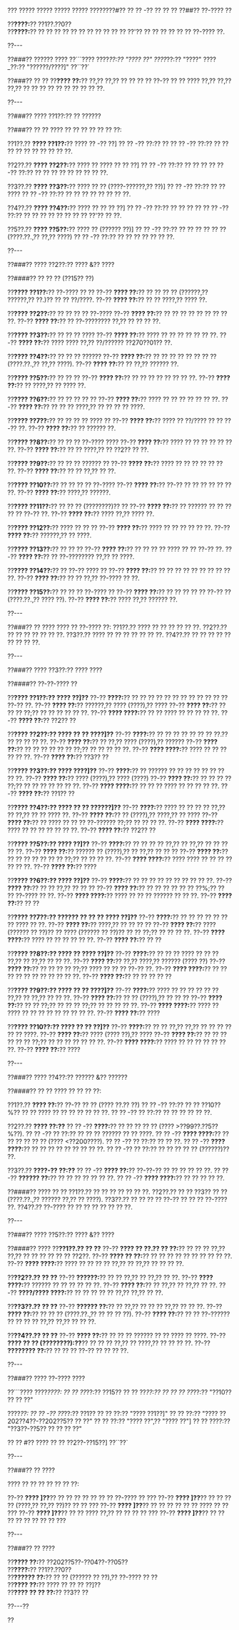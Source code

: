 ??? ????? ????? ????? ????? ????????#?? ?? ?? -?? ?? ?? ??
??##?? ??-???? ??

??**????:**?? ??1??.??0??  
??**????:**?? ?? ?? ?? ?? ?? ?? ?? ?? ?? ?? ?? ??'?? ?? ?? ?? ?? ?? ?? ??-???? ??.

??---

??###?? ?????? ????
??```????
????_??:?? "???? ??"
????_??:?? "????"
????_??:?? "??????/????]"
??``??`

??###?? ?? ??
??**???? ??:**?? ??,?? ??,?? ?? ?? ?? ?? ??-?? ?? ?? ???? ??,?? ??,?? ??,?? ?? ?? ?? ?? ?? ?? ?? ?? ?? ??.

??---

??###?? ???? ??1??:?? ?? ??????

??###?? ?? ??
???? ?? ?? ?? ?? ?? ?? ??:

??1??.?? **???? ??1??:**?? ???? ?? -?? ??]
??  ?? -?? ??:?? ??
??  ?? -?? ??:?? ?? ?? ?? ?? ?? ?? ?? ?? ?? ??.

??2??.?? **???? ??2??:**?? ???? ?? ???? ?? ?? ??]
??  ?? -?? ??:?? ?? ?? ??
??  ?? -?? ??:?? ?? ?? ?? ?? ?? ?? ?? ?? ??.

??3??.?? **???? ??3??:**?? ???? ?? ?? (????-??????,?? ??)]
??  ?? -?? ??:?? ?? ?? ????
??  ?? -?? ??:?? ?? ?? ?? ?? ?? ?? ?? ??.

??4??.?? **???? ??4??:**?? ???? ?? ?? ?? ??]
??  ?? -?? ??:?? ?? ?? ?? ??
??  ?? -?? ??:?? ?? ?? ?? ?? ?? ?? ?? ?? ??'?? ?? ??.

??5??.?? **???? ??5??:**?? ???? ?? (?????? ??)]
??  ?? -?? ??:?? ?? ?? ?? ?? ?? ?? (????.??.,?? ??,?? ????)
??  ?? -?? ??:?? ?? ?? ?? ?? ?? ?? ??.

??---

??###?? ???? ??2??:?? ???? &?? ????

??####?? ?? ?? ?? (??15?? ??)

??**???? ??1??:**?? ??-???? ?? ??
??-?? **???? ??:**?? ?? ?? ?? ?? (??????,?? ??????,?? ??.)?? ?? ?? ??/????.
??-?? **???? ??:**?? ?? ?? ????,?? ???? ??.

??**???? ??2??:**?? ?? ?? ?? ?? ??-????
??-?? **???? ??:**?? ?? ?? ?? ?? ?? ?? ?? ?? ??.
??-?? **???? ??:**?? ?? ??-???????? ??,?? ?? ?? ?? ??.

??**???? ??3??:**?? ?? ?? ?? ????
??-?? **???? ??:**?? ???? ?? ?? ?? ?? ?? ?? ??.
??-?? **???? ??:**?? ???? ???? ??,?? ??/?????? ??270??01?? ??.

??**???? ??4??:**?? ?? ?? ?? ??????
??-?? **???? ??:**?? ?? ?? ?? ?? ?? ?? ?? ?? (????.??.,?? ??,?? ????).
??-?? **???? ??:**?? ?? ??,?? ?????? ??.

??**???? ??5??:**?? ?? ?? ??
??-?? **???? ??:**?? ?? ?? ?? ?? ?? ?? ?? ??.
??-?? **???? ??:**?? ?? ????,?? ?? ???? ??.

??**???? ??6??:**?? ?? ?? ?? ?? ??
??-?? **???? ??:**?? ???? ?? ?? ?? ?? ?? ?? ??.
??-?? **???? ??:**?? ?? ?? ?? ????,?? ?? ?? ?? ?? ????.

??**???? ??7??:**?? ?? ?? ?? ?? ???? ??
??-?? **???? ??:**?? ???? ?? ??/???? ?? ?? ??-?? ??.
??-?? **???? ??:**?? ?? ?????? ??.

??**???? ??8??:**?? ?? ?? ?? ??-???? ????
??-?? **???? ??:**?? ???? ?? ?? ?? ?? ?? ?? ??.
??-?? **???? ??:**?? ?? ?? ????,?? ?? ??2?? ?? ??.

??**???? ??9??:**?? ?? ?? ?? ?????? ??
??-?? **???? ??:**?? ???? ?? ?? ?? ?? ?? ?? ??.
??-?? **???? ??:**?? ?? ?? ??,?? ?? ??.

??**???? ??10??:**?? ?? ?? ?? ?? ??-????
??-?? **???? ??:**?? ??-?? ?? ?? ?? ?? ?? ?? ??.
??-?? **???? ??:**?? ????,?? ??????.

??**???? ??11??:**?? ?? ?? ?? (????????)?? ??
??-?? **???? ??:**?? ?? ?????? ?? ?? ?? ?? ?? ??-?? ??.
??-?? **???? ??:**?? ???? ??,?? ???? ??.

??**???? ??12??:**?? ???? ?? ?? ??
??-?? **???? ??:**?? ???? ?? ?? ?? ?? ?? ??.
??-?? **???? ??:**?? ??????,?? ?? ????.

??**???? ??13??:**?? ?? ?? ??
??-?? **???? ??:**?? ?? ?? ?? ?? ???? ?? ?? ??-?? ??.
??-?? **???? ??:**?? ?? ??-???????? ??,?? ?? ????.

??**???? ??14??:**?? ?? ??-?? ???? ??
??-?? **???? ??:**?? ?? ?? ?? ?? ?? ?? ?? ?? ?? ??.
??-?? **???? ??:**?? ?? ?? ??,?? ??-???? ?? ??.

??**???? ??15??:**?? ?? ?? ?? ??-???? ??
??-?? **???? ??:**?? ?? ?? ?? ?? ?? ??-?? ?? (????.??.,?? ???? ??).
??-?? **???? ??:**?? ???? ??,?? ?????? ??.

??---

??###?? ?? ????
???? ?? ??-???? ??:
??1??.?? ???? ?? ?? ?? ?? ?? ??.
??2??.?? ?? ?? ?? ?? ?? ?? ??.
??3??.?? ???? ?? ?? ?? ?? ?? ?? ??.
??4??.?? ?? ?? ?? ?? ?? ?? ?? ?? ??.

??---

??###?? ???? ??3??:?? ???? ????

??####?? ??-??-???? ??

??**???? ??1??:?? ???? ??]??**
??-?? **????:**?? ?? ?? ?? ?? ?? ?? ?? ?? ?? ?? ?? ?? ??-?? ??.
??-?? **???? ??:**?? ??????,?? ???? (????),?? ????
??-?? **???? ??:**?? ?? ?? ?? ??;?? ?? ?? ?? ?? ?? ??.
??-?? **???? ????:**?? ?? ?? ???? ?? ?? ?? ?? ??.
??-?? **???? ??:**?? ??2?? ??

??**???? ??2??:?? ???? ?? ?? ????]??**
??-?? **????:**?? ?? ?? ?? ?? ?? ?? ?? ??.?? ?? ?? ?? ?? ??.
??-?? **???? ??:**?? ?? ??,?? ???? (????),?? ??????
??-?? **???? ??:**?? ?? ?? ?? ?? ?? ?? ??;?? ?? ?? ?? ?? ??.
??-?? **???? ????:**?? ???? ?? ?? ?? ?? ?? ??.
??-?? **???? ??:**?? ??3?? ??

??**???? ??3??:?? ???? ????]??**
??-?? **????:**?? ?? ?????? ?? ?? ?? ?? ?? ?? ?? ?? ??.
??-?? **???? ??:**?? ???? (????),?? ???? (????)
??-?? **???? ??:**?? ?? ?? ?? ?? ??;?? ?? ?? ?? ?? ?? ?? ??.
??-?? **???? ????:**?? ?? ?? ?? ???? ?? ?? ?? ?? ??.
??-?? **???? ??:**?? ??1?? ??

??**???? ??4??:?? ???? ?? ?? ??????]??**
??-?? **????:**?? ???? ?? ?? ?? ?? ??,?? ?? ??,?? ?? ?? ???? ??.
??-?? **???? ??:**?? ?? (????),?? ????,?? ?? ????
??-?? **???? ??:**?? ?? ???? ?? ?? ?? ??-?????? ??;?? ?? ?? ?? ??.
??-?? **???? ????:**?? ???? ?? ?? ?? ?? ?? ?? ??.
??-?? **???? ??:**?? ??2?? ??

??**???? ??5??:?? ???? ??]??**
??-?? **????:**?? ?? ?? ?? ?? ??,?? ?? ??,?? ?? ?? ?? ?? ??.
??-?? **???? ??:**?? ?????? ?? (????),?? ?? ??,?? ?? ?? ??
??-?? **???? ??:**?? ?? ?? ?? ?? ?? ?? ?? ??;?? ?? ?? ?? ??.
??-?? **???? ????:**?? ???? ???? ?? ?? ?? ?? ?? ?? ??.
??-?? **???? ??:**?? ????

??**???? ??6??:?? ???? ??]??**
??-?? **????:**?? ?? ?? ?? ?? ?? ?? ?? ?? ?? ??.
??-?? **???? ??:**?? ?? ?? ??,?? ?? ?? ??
??-?? **???? ??:**?? ?? ?? ?? ?? ?? ?? ??%;?? ?? ?? ??-???? ?? ??.
??-?? **???? ????:**?? ???? ?? ?? ?? ?????? ?? ?? ??.
??-?? **???? ??:**?? ?? ??

??**???? ??7??:?? ?????? ?? ?? ?? ???? ??]??**
??-?? **????:**?? ?? ?? ?? ?? ?? ?? ?? ???? ?? ??.
??-?? **???? ??:**?? ????,?? ?? ?? ?? ??
??-?? **???? ??:**?? ???? (?????? ?? ??)?? ?? ???? (?????? ?? ??)?? ?? ?? ??;?? ?? ?? ?? ??.
??-?? **???? ????:**?? ???? ?? ?? ?? ?? ?? ??.
??-?? **???? ??:**?? ?? ??

??**???? ??8??:?? ???? ?? ???? ??]??**
??-?? **????:**?? ?? ?? ?? ???? ?? ?? ?? ??,?? ?? ??,?? ?? ?? ??.
??-?? **???? ??:**?? ??,?? ????,?? ?????? (???? ??)
??-?? **???? ??:**?? ?? ?? ?? ?? ??;?? ???? ?? ?? ?? ??-?? ??.
??-?? **???? ????:**?? ?? ?? ?? ?? ?? ?? ?? ?? ?? ?? ??.
??-?? **???? ??:**?? ?? ?? ?? ?? ??

??**???? ??9??:?? ???? ?? ?? ????]??**
??-?? **????:**?? ???? ?? ?? ?? ?? ?? ?? ??,?? ?? ??,?? ?? ?? ??.
??-?? **???? ??:**?? ?? ?? (????),?? ?? ?? ??
??-?? **???? ??:**?? ?? ?? ??;?? ?? ?? ?? ??;?? ?? ?? ?? ?? ??.
??-?? **???? ????:**?? ???? ?? ???? ?? ?? ?? ?? ?? ?? ?? ?? ??.
??-?? **???? ??:**?? ????

??**???? ??10??:?? ???? ?? ?? ??]??**
??-?? **????:**?? ?? ?? ??,?? ??,?? ?? ?? ?? ?? ?? ?? ????.
??-?? **???? ??:**?? ???? (???? ??),?? ????
??-?? **???? ??:**?? ?? ?? ?? ?? ?? ?? ??;?? ?? ?? ?? ?? ?? ?? ??.
??-?? **???? ????:**?? ???? ?? ?? ?? ?? ?? ?? ??.
??-?? **???? ??:**?? ????

??---

??###?? ???? ??4??:?? ?????? &?? ??????

??####?? ?? ??
???? ?? ?? ?? ??:

??1??.?? **???? ??:**?? ??-?? ?? ?? (???? ??.?? ??)
??  ?? -?? ??:?? ?? ?? ??10??%?? ?? ?? ???? ?? ?? ?? ?? ?? ?? ??.
??  ?? -?? ?? ??:?? ?? ?? ?? ?? ?? ??.

??2??.?? **???? ??:??**
??  ?? -?? **????:**?? ?? ?? ?? ?? ?? (???? >??99??.??5??%??).
??    ?? -?? ?? ??:?? ?? ?? ?? ?????? ?? ?? ????.
??  ?? -?? **???? ????:**?? ?? ?? ?? ?? ?? ?? (???? <??200????).
??    ?? -?? ?? ??:?? ?? ?? ??.
??  ?? -?? **???? ????:**?? ?? ?? ?? ?? ?? ?? ?? ?? ??.
??    ?? -?? ?? ??:?? ?? ?? ?? ?? ?? (??????)?? ??.

??3??.?? **????-?? ??:??**
??  ?? -?? **???? ??:**?? ??-??-?? ?? ?? ?? ?? ?? ??.
??  ?? -?? **?????? ??:**?? ?? ?? ?? ?? ?? ?? ??.
??  ?? -?? **???? ????:**?? ?? ?? ?? ?? ??.

??####?? ???? ?? ??
??1??.?? ?? ?? ?? ?? ?? ?? ??.
??2??.?? ?? ?? ??3?? ?? ?? (????.??.,?? ?????? ??,?? ?? ????).
??3??.?? ?? ?? ?? ?? ??-?? ?? ?? ?? ??-???? ??.
??4??.?? ??-???? ?? ?? ?? ?? ?? ?? ?? ??.

??---

??###?? ???? ??5??:?? ???? &?? ????

??####?? ????
??**??1??.?? ?? ??**
??-?? **???? ?? ??.?? ?? ??:**?? ?? ?? ?? ??,?? ??,?? ?? ?? ?? ?? ?? ?? ??2??.
??-?? **???? ?? ??:**?? ?? ?? ?? ?? ?? ?? ?? ?? ?? ??.
??-?? **???? ????:**?? ???? ?? ?? ?? ?? ??,?? ?? ??,?? ?? ?? ?? ??.

??**??2??.?? ?? ??**
??-?? **??????:**?? ?? ?? ??,?? ?? ??,?? ?? ??.
??-?? **???? ????:**?? ?????? ?? ?? ?? ?? ?? ??.
??-?? **???? ??:**?? ?? ??,?? ?? ??,?? ?? ??.
??-?? **????/???? ????:**?? ?? ?? ?? ?? ?? ??,?? ??,?? ?? ??.

??**??3??.?? ?? ??**
??-?? **?????? ??:**?? ?? ??,?? ?? ?? ?? ??,?? ?? ?? ??.
??-?? **???? ??:**?? ?? ?? ?? (????.??.,?? ?? ?? ?? ??).
??-?? **???? ??:**?? ?? ?? ??-?????? ?? ?? ?? ?? ??,?? ??,?? ?? ?? ??.

??**??4??.?? ?? ??**
??-?? **???? ??:**?? ?? ?? ?? ?????? ?? ?? ???? ?? ????.
??-?? **???? ?? ?? (????????):??**?? ?? ?? ?? ??,?? ?? ????,?? ?? ?? ?? ??.
??-?? **???????? ??:**?? ?? ?? ?? ??-?? ?? ?? ?? ??.

??---

??###?? ???? ??-???? ????

??```????
????_????:
?? ?? ??_??:?? ??15??
?? ?? ??_??:?? ??
?? ?? ??_??:?? "??10?? ?? ?? ??"

????_??:
?? ?? -?? ??_??:?? ??1??
??   ?? ??:?? "???? ??1??]"
??   ?? ??:?? "???? ??202??4??-??202??5?? ?? ??"
??   ?? ??:?? "???? ??",?? "???? ??"]
??   ?? ????:?? "??3??-??5?? ?? ?? ?? ??"

?? ?? #?? ???? ?? ?? ??2??-??15??]
??``??`

??---

??###?? ?? ????

???? ?? ?? ?? ?? ?? ?? ??:

??-?? **???? ]??**?? ?? ?? ?? ?? ?? ?? ?? ??-???? ?? ???
??-?? **???? ]??**?? ?? ?? ?? ?? (????,?? ??,?? ??)?? ?? ?? ???
??-?? **???? ]??**?? ?? ?? ?? ?? ?? ?? ???? ?? ?? ???
??-?? **???? ]??**?? ?? ?? ???? ??,?? ?? ?? ?? ?? ???
??-?? **???? ]??**?? ?? ?? ?? ?? ?? ?? ?? ?? ???

??---

??###?? ?? ????

??**???? ??:**?? ??202??5??-??04??-??05??  
??**????:**?? ??1??.??0??  
??**?????? ??:**?? ?? ?? (?????? ?? ??),?? ??-???? ?? ??  
??**???? ??:**?? ???? ?? ?? ?? ??]??  
??**???? ?? ?? ??:**?? ??3?? ??  

??---??

??